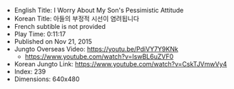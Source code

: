 * English Title: I Worry About My Son's Pessimistic Attitude
* Korean Title: 아들의 부정적 시선이 염려됩니다
* French subtible is not provided
* Play Time: 0:11:17
* Published on Nov 21, 2015
* Jungto Overseas Video: https://youtu.be/PdiVY7Y9KNk
  * https://www.youtube.com/watch?v=IswBL6uZVF0
* Korean Jungto Link: https://www.youtube.com/watch?v=CskTJVmwVy4
* Index: 239
* Dimensions: 640x480